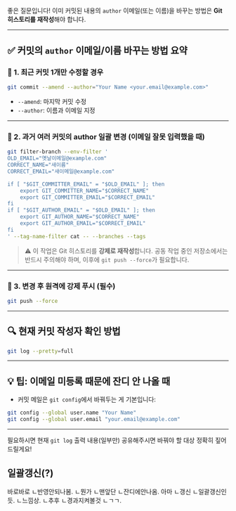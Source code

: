 ##



##
좋은 질문입니다!
이미 커밋된 내용의 `author` 이메일(또는 이름)을 바꾸는 방법은 **Git 히스토리를 재작성**해야 합니다.

---

## ✅ 커밋의 `author` 이메일/이름 바꾸는 방법 요약

### 🔧 1. **최근 커밋 1개만 수정할 경우**

```bash
git commit --amend --author="Your Name <your.email@example.com>"
```

* `--amend`: 마지막 커밋 수정
* `--author`: 이름과 이메일 지정

---

### 🔧 2. **과거 여러 커밋의 author 일괄 변경 (이메일 잘못 입력했을 때)**

```bash
git filter-branch --env-filter '
OLD_EMAIL="옛날이메일@example.com"
CORRECT_NAME="새이름"
CORRECT_EMAIL="새이메일@example.com"

if [ "$GIT_COMMITTER_EMAIL" = "$OLD_EMAIL" ]; then
    export GIT_COMMITTER_NAME="$CORRECT_NAME"
    export GIT_COMMITTER_EMAIL="$CORRECT_EMAIL"
fi
if [ "$GIT_AUTHOR_EMAIL" = "$OLD_EMAIL" ]; then
    export GIT_AUTHOR_NAME="$CORRECT_NAME"
    export GIT_AUTHOR_EMAIL="$CORRECT_EMAIL"
fi
' --tag-name-filter cat -- --branches --tags
```

> ⚠️ 이 작업은 Git 히스토리를 **강제로 재작성**합니다.
> 공동 작업 중인 저장소에서는 반드시 주의해야 하며, 이후에 `git push --force`가 필요합니다.

---

### 🔄 3. 변경 후 원격에 강제 푸시 (필수)

```bash
git push --force
```

---

## 🔍 현재 커밋 작성자 확인 방법

```bash
git log --pretty=full
```

---

## 💡 팁: 이메일 미등록 때문에 잔디 안 나올 때

* 커밋 메일은 `git config`에서 바꿔두는 게 기본입니다:

```bash
git config --global user.name "Your Name"
git config --global user.email "your.email@example.com"
```

---

필요하시면 현재 `git log` 출력 내용(일부만) 공유해주시면 바꿔야 할 대상 정확히 짚어드릴게요!





## 일괄갱신(?)
바로바로
ㄴ반영안되나봄.
ㄴ뭔가
ㄴ맨앞단
ㄴ잔디에안나옴.
아마
ㄴ갱신
ㄴ일괄갱신인듯.
ㄴ느낌상.
ㄴ추후
ㄴ경과지켜볼것
ㄴㄱㄱ.
